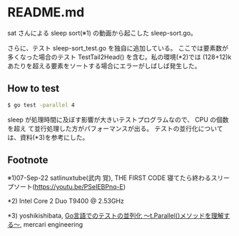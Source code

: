 # README.md

sat さんによる sleep sort(※1) の動画から起こした sleep-sort.go。

さらに、テスト sleep-sort_test.go を独自に追加している。
ここでは要素数が多くなった場合のテスト TestTail2Head() を含む。私の環境(*2)では 
(128+12)k あたりを超える要素をソートする場合にエラーがしばしば発生した。

## How to test

```bash
$ go test -parallel 4
```
sleep が処理時間に及ぼす影響が大きいテストプログラムなので、 CPU の個数を超え
て並行処理した方がパフォーマンスが出る。
テストの並行化については、資料(*3)を参考にした。

## Footnote

※1)07-Sep-22 satlinuxtube(武内 覚),
THE FIRST CODE 寝てたら終わるスリープソート(https://youtu.be/PSeIEBPnq-E)

*2) Intel Core 2 Duo T9400 @ 2.53GHz

*3) yoshikishibata, [Go言語でのテストの並列化 〜t.Parallel()メソッドを理解する〜](https://engineering.mercari.com/blog/entry/how_to_use_t_parallel/), mercari engineering
